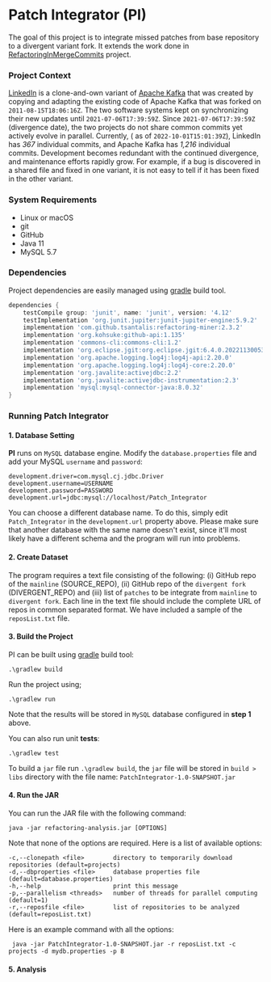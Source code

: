 # Patch Integrator (PI)
The goal of this project is to integrate missed patches from base repository to a divergent variant fork. It extends the work done in [RefactoringInMergeCommits](https://github.com/danielogen/RefactoringsInMergeCommits) project.
### Project Context
[LinkedIn](https://github.com/linkedin/kafka) is a clone-and-own variant of [Apache Kafka](https://github.com/apache/kafka) that was created by copying and adapting the existing code of Apache Kafka that was forked on `2011-08-15T18:06:16Z`. The two software systems kept on synchronizing their new updates until `2021-07-06T17:39:59Z`. Since `2021-07-06T17:39:59Z` (divergence date), the two projects do not share common commits yet actively evolve in parallel. Currently, ( as of `2022-10-01T15:01:39Z`), LinkedIn has _367_ individual commits, and Apache Kafka has _1,216_ individual commits. Development becomes redundant with the continued divergence, and maintenance efforts rapidly grow. For example, if a bug is discovered in a shared file and fixed in one variant, it is not easy to tell if it has been fixed in the other variant.

### System Requirements
- Linux or macOS
- git
- GitHub
- Java 11
- MySQL 5.7

### Dependencies
Project dependencies are easily managed using [gradle](https://gradle.org/) build tool.
```groovy
dependencies {
    testCompile group: 'junit', name: 'junit', version: '4.12'
    testImplementation 'org.junit.jupiter:junit-jupiter-engine:5.9.2'
    implementation 'com.github.tsantalis:refactoring-miner:2.3.2'
    implementation 'org.kohsuke:github-api:1.135'
    implementation 'commons-cli:commons-cli:1.2'
    implementation 'org.eclipse.jgit:org.eclipse.jgit:6.4.0.202211300538-r'
    implementation 'org.apache.logging.log4j:log4j-api:2.20.0'
    implementation 'org.apache.logging.log4j:log4j-core:2.20.0'
    implementation 'org.javalite:activejdbc:2.2'
    implementation 'org.javalite:activejdbc-instrumentation:2.3'
    implementation 'mysql:mysql-connector-java:8.0.32'
}
```
### Running Patch Integrator
#### 1. Database Setting
**PI** runs on `MySQL` database engine. Modify the `database.properties` file and add your MySQL `username` and `password`:
```properties
development.driver=com.mysql.cj.jdbc.Driver
development.username=USERNAME
development.password=PASSWORD
development.url=jdbc:mysql://localhost/Patch_Integrator
```
You can choose a different database name. To do this, simply edit `Patch_Integrator` in the `development.url` property above. Please make sure that another database with the same name doesn't exist, since it'll most likely have a different schema and the program will run into problems.

#### 2. Create Dataset
The program requires a text file consisting of the following: (i) GitHub repo of the `mainline` (SOURCE_REPO), (ii) GitHub repo of the `divergent fork` (DIVERGENT_REPO) and (iii) list of `patches` to be integrate from `mainline` to `divergent fork`. Each line in the text file should include the complete URL of repos in common separated format. We have included  a sample of the `reposList.txt` file.

#### 3. Build the Project
PI can be built using [gradle](https://gradle.org/) build tool:
```
.\gradlew build
```
Run the project using;
```
.\gradlew run
```
Note that the results will be stored in `MySQL` database configured in **step 1** above.

You can also run unit **tests**:
```
.\gradlew test
```  
To build a `jar` file run `.\gradlew build`, the `jar` file will be stored in `build > libs` directory with the file name: `PatchIntegrator-1.0-SNAPSHOT.jar`

#### 4. Run the JAR
You can run the JAR file with the following command:
```
java -jar refactoring-analysis.jar [OPTIONS]
```
Note that none of the options are required. Here is a list of available options:

```
-c,--clonepath <file>        directory to temporarily download repositories (default=projects)
-d,--dbproperties <file>     database properties file (default=database.properties)
-h,--help                    print this message
-p,--parallelism <threads>   number of threads for parallel computing (default=1)
-r,--reposfile <file>        list of repositories to be analyzed (default=reposList.txt)
```
Here is an example command with all the options:
```commandline
 java -jar PatchIntegrator-1.0-SNAPSHOT.jar -r reposList.txt -c projects -d mydb.properties -p 8 
```
#### 5. Analysis 

